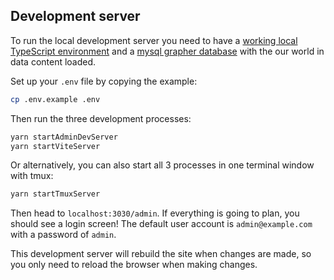 ## Development server

To run the local development server you need to have a [working local TypeScript environment](local-typescript-setup.md) and a [mysql grapher database](docker-compose-mysql.md) with the our world in data content loaded.

Set up your `.env` file by copying the example:

```sh
cp .env.example .env
```

Then run the three development processes:

```sh
yarn startAdminDevServer
yarn startViteServer
```

Or alternatively, you can also start all 3 processes in one terminal window with tmux:

```sh
yarn startTmuxServer
```

Then head to `localhost:3030/admin`. If everything is going to plan, you should see a login screen! The default user account is `admin@example.com` with a password of `admin`.

This development server will rebuild the site when changes are made, so you only need to reload the browser when making changes.
